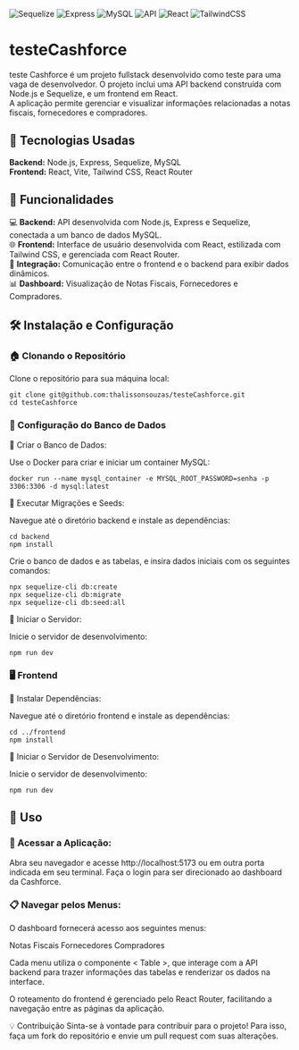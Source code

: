 ![Sequelize](https://img.shields.io/badge/Sequelize-v6.37.3-52B0E7)
![Express](https://img.shields.io/badge/Express-v4.19.2-gray)
![MySQL](https://img.shields.io/badge/MySQL-v8.0.31-F68C2E)
![API](https://img.shields.io/badge/API-REST-yellow)
![React](https://img.shields.io/badge/React-v17.0.2-blue)
![TailwindCSS](https://img.shields.io/badge/TailwindCSS-v2.2.19-06B6D4)
# testeCashforce

teste Cashforce é um projeto fullstack desenvolvido como teste para uma vaga de desenvolvedor. O projeto inclui uma API backend construída com Node.js e Sequelize, e um frontend em React.<br>
A aplicação permite gerenciar e visualizar informações relacionadas a notas fiscais, fornecedores e compradores.

## 🧩 Tecnologias Usadas
**Backend:** Node.js, Express, Sequelize, MySQL<br>
**Frontend:** React, Vite, Tailwind CSS, React Router


## 🚀 Funcionalidades
💻 **Backend:** API desenvolvida com Node.js, Express e Sequelize, conectada a um banco de dados MySQL.<br>
🌐 **Frontend:** Interface de usuário desenvolvida com React, estilizada com Tailwind CSS, e gerenciada com React Router.<br>
🔗 **Integração:** Comunicação entre o frontend e o backend para exibir dados dinâmicos.<br>
📊 **Dashboard:** Visualização de Notas Fiscais, Fornecedores e Compradores.


## 🛠️ Instalação e Configuração

### 🏠 Clonando o Repositório
Clone o repositório para sua máquina local:

    git clone git@github.com:thalissonsouzas/testeCashforce.git
    cd testeCashforce
    

### 🔧 Configuração do Banco de Dados
🔹 Criar o Banco de Dados:

Use o Docker para criar e iniciar um container MySQL:

    
    docker run --name mysql_container -e MYSQL_ROOT_PASSWORD=senha -p 3306:3306 -d mysql:latest
    

🔹 Executar Migrações e Seeds:

Navegue até o diretório backend e instale as dependências:
   
    cd backend
    npm install

Crie o banco de dados e as tabelas, e insira dados iniciais com os seguintes comandos:


    npx sequelize-cli db:create
    npx sequelize-cli db:migrate
    npx sequelize-cli db:seed:all

🔹 Iniciar o Servidor:

Inicie o servidor de desenvolvimento:

    npm run dev

### 🖥️ Frontend
🔹 Instalar Dependências:

Navegue até o diretório frontend e instale as dependências:


    cd ../frontend
    npm install


🔹 Iniciar o Servidor de Desenvolvimento:

Inicie o servidor de desenvolvimento:

    npm run dev


## 🌟 Uso

### 🔗 Acessar a Aplicação:

Abra seu navegador e acesse http://localhost:5173 ou em outra porta indicada em seu terminal. Faça o login para ser direcionado ao dashboard da Cashforce.

### 📋 Navegar pelos Menus:

O dashboard fornecerá acesso aos seguintes menus:

Notas Fiscais
Fornecedores
Compradores

Cada menu utiliza o componente < Table >, que interage com a API backend para trazer informações das tabelas e renderizar os dados na interface.

O roteamento do frontend é gerenciado pelo React Router, facilitando a navegação entre as páginas da aplicação.


💡 Contribuição
Sinta-se à vontade para contribuir para o projeto! Para isso, faça um fork do repositório e envie um pull request com suas alterações.

